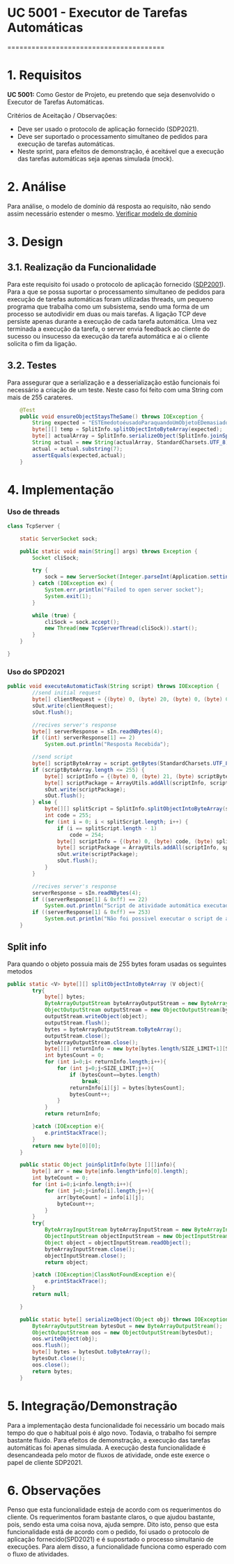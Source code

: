 # UC 5001 - Executor de Tarefas Automáticas
=======================================


# 1. Requisitos

**UC 5001:**  Como Gestor de Projeto, eu pretendo que seja desenvolvido o Executor de Tarefas Automáticas.

Critérios de Aceitação / Observações:

- Deve ser usado o protocolo de aplicação fornecido (SDP2021).
- Deve ser suportado o processamento simultaneo de pedidos para execução de tarefas automáticas.
- Neste sprint, para efeitos de demonstração, é aceitável que a execução das tarefas automáticas seja apenas simulada (mock).


# 2. Análise

Para análise, o modelo de domínio dá resposta ao requisito, não sendo assim necessário estender o mesmo. [Verificar modelo de domínio](https://bitbucket.org/1190731/lei20_21_s4_2dl_1/src/master/Modelo%20de%20Dominio.svg)

# 3. Design

## 3.1. Realização da Funcionalidade
Para este requisito foi usado o protocolo de aplicação fornecido ([SDP2001](https://bitbucket.org/1190731/lei20_21_s4_2dl_1/src/master/Servidor(es)%20Aplicacional(ais)/Executor%20de%20Tarefas%20Autom%C3%A1ticas/file.md)). Para a que se possa suportar o processamento simultaneo de pedidos para execução de tarefas automáticas foram utilizadas threads, um pequeno programa que trabalha como um subsistema, sendo uma forma de um processo se autodividir em duas ou mais tarefas. A ligação TCP deve persiste apenas durante a execução de cada tarefa automática. Uma vez terminada a execução da tarefa, o server envia feedback ao cliente do sucesso ou insucesso da execução da tarefa automática e ai o cliente solicita o fim da ligação.

## 3.2. Testes 
Para assegurar que a serialização e a desserialização estão funcionais foi necessário a criação de um teste. Neste caso foi feito com uma String com mais de 255 carateres.

```java
    @Test
    public void ensureObjectStaysTheSame() throws IOException {
        String expected = "ESTEmedotoéusadoParaquandoUmObjetoÉDemasiadoGrandeParaSerEnviadouiehfuiehfuiheiufheifiuwehfiuhiufehwliurfhuiwgfuiwehfuioewhiofehwioufhifehwfhewiofheiowhfioewfhioewfioewhfiowehiofeiofewhiofehwiofewoifhewiofheiwofioewfhiowehfioefhioehfioehfioehiofheiofehwiofhewiofheiofheiofhioehfio";
        byte[][] temp = SplitInfo.splitObjectIntoByteArray(expected);
        byte[] actualArray = SplitInfo.serializeObject(SplitInfo.joinSplitInfo(temp));
        String actual = new String(actualArray, StandardCharsets.UTF_8);
        actual = actual.substring(7);
        assertEquals(expected,actual);
    }
```

# 4. Implementação

### Uso de threads
```java
class TcpServer {

    static ServerSocket sock;

    public static void main(String[] args) throws Exception {
        Socket cliSock;

        try {
            sock = new ServerSocket(Integer.parseInt(Application.settings().getPortAutomatictaskExecutor()));
        } catch (IOException ex) {
            System.err.println("Failed to open server socket");
            System.exit(1);
        }

        while (true) {
            cliSock = sock.accept();
            new Thread(new TcpServerThread(cliSock)).start();
        }
    }

}
```

### Uso do SPD2021
```java
public void executeAutomaticTask(String script) throws IOException {
		//send initial request
		byte[] clientRequest = {(byte) 0, (byte) 20, (byte) 0, (byte) 0};
		sOut.write(clientRequest);
		sOut.flush();

		//recives server's response
		byte[] serverResponse = sIn.readNBytes(4);
		if ((int) serverResponse[1] == 2)
			System.out.println("Resposta Recebida");

		//send script
		byte[] scriptByteArray = script.getBytes(StandardCharsets.UTF_8);
		if (scriptByteArray.length <= 255) {
			byte[] scriptInfo = {(byte) 0, (byte) 21, (byte) scriptByteArray.length};
			byte[] scriptPackage = ArrayUtils.addAll(scriptInfo, scriptByteArray);
			sOut.write(scriptPackage);
			sOut.flush();
		} else {
			byte[][] splitScript = SplitInfo.splitObjectIntoByteArray(script);
			int code = 255;
			for (int i = 0; i < splitScript.length; i++) {
				if (i == splitScript.length - 1)
					code = 254;
				byte[] scriptInfo = {(byte) 0, (byte) code, (byte) splitScript[i].length};
				byte[] scriptPackage = ArrayUtils.addAll(scriptInfo, splitScript[i]);
				sOut.write(scriptPackage);
				sOut.flush();
			}
		}

		//recives server's response
		serverResponse = sIn.readNBytes(4);
		if ((serverResponse[1] & 0xff) == 22)
			System.out.println("Script de atividade automática executado com sucesso.");
		if ((serverResponse[1] & 0xff) == 253)
			System.out.println("Não foi possivel executar o script de atividade automática com sucesso.");
	}
```

## Split info
Para quando o objeto possuia mais de 255 bytes foram usadas os seguintes metodos

```java
public static <V> byte[][] splitObjectIntoByteArray (V object){
        try{
            byte[] bytes;
            ByteArrayOutputStream byteArrayOutputStream = new ByteArrayOutputStream();
            ObjectOutputStream outputStream = new ObjectOutputStream(byteArrayOutputStream);
            outputStream.writeObject(object);
            outputStream.flush();
            bytes = byteArrayOutputStream.toByteArray();
            outputStream.close();
            byteArrayOutputStream.close();
            byte[][] returnInfo = new byte[bytes.length/SIZE_LIMIT+1][SIZE_LIMIT];
            int bytesCount = 0;
            for (int i=0;i< returnInfo.length;i++){
                for (int j=0;j<SIZE_LIMIT;j++){
                    if (bytesCount==bytes.length)
                        break;
                    returnInfo[i][j] = bytes[bytesCount];
                    bytesCount++;
                }
            }
            return returnInfo;

        }catch (IOException e){
            e.printStackTrace();
        }
        return new byte[0][0];
    }

    public static Object joinSplitInfo(byte [][]info){
        byte[] arr = new byte[info.length*info[0].length];
        int byteCount = 0;
        for (int i=0;i<info.length;i++){
            for (int j=0;j<info[i].length;j++){
                arr[byteCount] = info[i][j];
                byteCount++;
            }
        }
        try{
            ByteArrayInputStream byteArrayInputStream = new ByteArrayInputStream(arr);
            ObjectInputStream objectInputStream = new ObjectInputStream(byteArrayInputStream);
            Object object = objectInputStream.readObject();
            byteArrayInputStream.close();
            objectInputStream.close();
            return object;

        }catch (IOException|ClassNotFoundException e){
            e.printStackTrace();
        }
        return null;

    }

    public static byte[] serializeObject(Object obj) throws IOException {
        ByteArrayOutputStream bytesOut = new ByteArrayOutputStream();
        ObjectOutputStream oos = new ObjectOutputStream(bytesOut);
        oos.writeObject(obj);
        oos.flush();
        byte[] bytes = bytesOut.toByteArray();
        bytesOut.close();
        oos.close();
        return bytes;
    }
```


# 5. Integração/Demonstração

Para a implementação desta funcionalidade foi necessário um bocado mais tempo do que o habitual pois é algo novo. Todavia, o trabalho foi sempre bastante fluido. Para efeitos de demonstração, a execução das tarefas automáticas foi apenas simulada. A execução desta funcionalidade é desencandeada pelo motor de fluxos de atividade, onde este exerce o papel de cliente SDP2021.

# 6. Observações

Penso que esta funcionalidade esteja de acordo com os requerimentos do cliente. Os requerimentos foram bastante claros, o que ajudou bastante, pois, sendo esta uma coisa nova, ajuda sempre. Dito isto, penso que esta funcionalidade está de acordo com o pedido, foi usado o protocolo de aplicação fornecido(SPD2021) e é suposrtado o processo simultanio de execuções. Para alem disso, a funcionalidade funciona como esperado com o fluxo de atividades.
